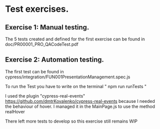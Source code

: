 # Test exercises.

## Exercise 1: Manual testing. 

The 5 tests created and defined for the first exercise can be found in doc/PR00001_PRO_QACodeTest.pdf

## Exercise 2: Automation testing. 

The first test can be found in cypress/integration/FUN001PresentationManagement.spec.js

To run the Test you have to write on the terminal " npm run runTests "

I used the plugin "cypress-real-events" https://github.com/dmtrKovalenko/cypress-real-events because I needed
the behaviour of hover. I managed it in the MainPage.js to use the method realHover

There left more tests to develop so this exercise still remains WIP